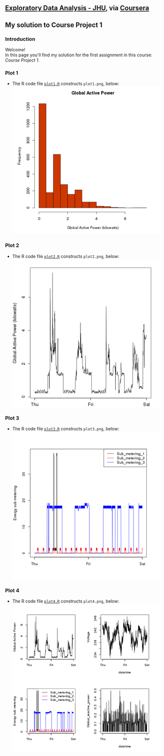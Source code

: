 ## [Exploratory Data Analysis - JHU](https://class.coursera.org/exdata-003), via [Coursera](https://www.coursera.org/)  
## My solution to Course Project 1

### Introduction  
Welcome!  
In this page you'll find my solution for the first assignment in this
course: *Course Project 1*.  

### Plot 1  
+ The R code file [`plot1.R`](https://github.com/dpoet/ExData_Plotting1/blob/master/solution/plot1.R) constructs `plot1.png`, below:      
![plot1.png](plot1.png)  

### Plot 2  
+ The R code file [`plot2.R`](https://github.com/dpoet/ExData_Plotting1/blob/master/solution/plot2.R) constructs `plot2.png`, below:      
![plot2.png](plot2.png)  

### Plot 3  
+ The R code file [`plot3.R`](https://github.com/dpoet/ExData_Plotting1/blob/master/solution/plot3.R) constructs `plot3.png`, below:      
![plot3.png](plot3.png)  

### Plot 4  
+ The R code file [`plot4.R`](https://github.com/dpoet/ExData_Plotting1/blob/master/solution/plot4.R) constructs `plot4.png`, below:      
![plot4.png](plot4.png)  
